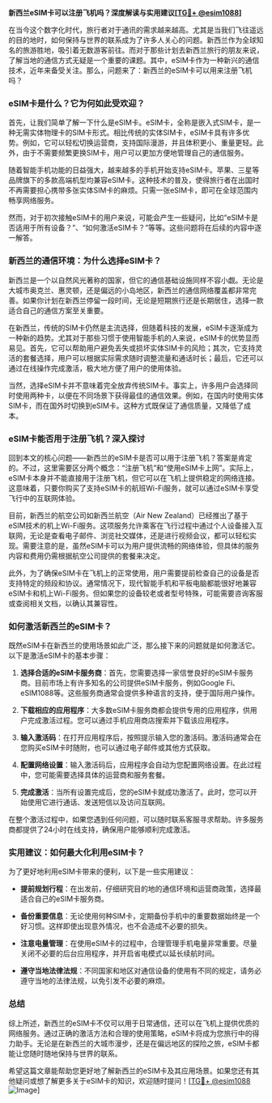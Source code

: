 **新西兰eSIM卡可以注册飞机吗？深度解读与实用建议[[TG💪+ @esim1088](https://t.me/s/esim1088)]**

在当今这个数字化时代，旅行者对于通讯的需求越来越高。尤其是当我们飞往遥远的目的地时，如何保持与世界的联系成为了许多人关心的问题。新西兰作为全球知名的旅游胜地，吸引着无数游客前往。而对于那些计划去新西兰旅行的朋友来说，了解当地的通信方式无疑是一个重要的课题。其中，eSIM卡作为一种新兴的通信技术，近年来备受关注。那么，问题来了：新西兰的eSIM卡可以用来注册飞机吗？

### eSIM卡是什么？它为何如此受欢迎？

首先，让我们简单了解一下什么是eSIM卡。eSIM卡，全称是嵌入式SIM卡，是一种无需实体物理卡的SIM卡形式。相比传统的实体SIM卡，eSIM卡具有许多优势。例如，它可以轻松切换运营商，支持国际漫游，并且体积更小、重量更轻。此外，由于不需要频繁更换SIM卡，用户可以更加方便地管理自己的通信服务。

随着智能手机功能的日益强大，越来越多的手机开始支持eSIM卡。苹果、三星等品牌旗下的多款高端机型均兼容eSIM卡。这种技术的普及，使得旅行者在出国时不再需要担心携带多张实体SIM卡的麻烦。只需一张eSIM卡，即可在全球范围内畅享网络服务。

然而，对于初次接触eSIM卡的用户来说，可能会产生一些疑问，比如“eSIM卡是否适用于所有设备？”、“如何激活eSIM卡？”等等。这些问题将在后续的内容中逐一解答。

### 新西兰的通信环境：为什么选择eSIM卡？

新西兰是一个以自然风光著称的国家，但它的通信基础设施同样不容小觑。无论是大城市奥克兰、惠灵顿，还是偏远的小岛地区，新西兰的通信网络覆盖都非常完善。如果你计划在新西兰停留一段时间，无论是短期旅行还是长期居住，选择一款适合自己的通信方案至关重要。

在新西兰，传统的SIM卡仍然是主流选择，但随着科技的发展，eSIM卡逐渐成为一种新的趋势。尤其对于那些习惯于使用智能手机的人来说，eSIM卡的优势显而易见。首先，它可以帮助用户避免丢失或损坏实体SIM卡的风险；其次，它支持灵活的套餐选择，用户可以根据实际需求随时调整流量和通话时长；最后，它还可以通过在线操作完成激活，极大地方便了用户的使用体验。

当然，选择eSIM卡并不意味着完全放弃传统SIM卡。事实上，许多用户会选择同时使用两种卡，以便在不同场景下获得最佳的通信效果。例如，在国内时使用实体SIM卡，而在国外时切换到eSIM卡。这种方式既保证了通信质量，又降低了成本。

### eSIM卡能否用于注册飞机？深入探讨

回到本文的核心问题——新西兰的eSIM卡是否可以用于注册飞机？答案是肯定的。不过，这里需要区分两个概念：“注册飞机”和“使用eSIM卡上网”。实际上，eSIM卡本身并不能直接用于注册飞机，但它可以在飞机上提供稳定的网络连接。这意味着，只要你购买了支持eSIM卡的航班Wi-Fi服务，就可以通过eSIM卡享受飞行中的互联网体验。

目前，新西兰的航空公司如新西兰航空（Air New Zealand）已经推出了基于eSIM技术的机上Wi-Fi服务。这项服务允许乘客在飞行过程中通过个人设备接入互联网，无论是查看电子邮件、浏览社交媒体，还是进行视频会议，都可以轻松实现。需要注意的是，虽然eSIM卡可以为用户提供流畅的网络体验，但具体的服务内容和费用仍需根据航空公司提供的套餐来决定。

此外，为了确保eSIM卡在飞机上的正常使用，用户需要提前检查自己的设备是否支持特定的频段和协议。通常情况下，现代智能手机和平板电脑都能很好地兼容eSIM卡和机上Wi-Fi服务。但如果您的设备较老或者型号特殊，可能需要咨询客服或查阅相关文档，以确认其兼容性。

### 如何激活新西兰的eSIM卡？

既然eSIM卡在新西兰的使用场景如此广泛，那么接下来的问题就是如何激活它。以下是激活eSIM卡的基本步骤：

1. **选择合适的eSIM卡服务商**：首先，您需要选择一家信誉良好的eSIM卡服务商。目前市场上有许多知名的公司提供eSIM卡服务，例如Google Fi、eSIM1088等。这些服务商通常会提供多种语言的支持，便于国际用户操作。

2. **下载相应的应用程序**：大多数eSIM卡服务商都会提供专用的应用程序，供用户完成激活过程。您可以通过手机应用商店搜索并下载该应用程序。

3. **输入激活码**：在打开应用程序后，按照提示输入您的激活码。激活码通常会在您购买eSIM卡时随附，也可以通过电子邮件或其他方式获取。

4. **配置网络设置**：输入激活码后，应用程序会自动为您配置网络设置。在此过程中，您可能需要选择具体的运营商和服务套餐。

5. **完成激活**：当所有设置完成后，您的eSIM卡就成功激活了。此时，您可以开始使用它进行通话、发送短信以及访问互联网。

在整个激活过程中，如果您遇到任何问题，可以随时联系客服寻求帮助。许多服务商都提供了24小时在线支持，确保用户能够顺利完成激活。

### 实用建议：如何最大化利用eSIM卡？

为了更好地利用eSIM卡带来的便利，以下是一些实用建议：

- **提前规划行程**：在出发前，仔细研究目的地的通信环境和运营商政策，选择最适合自己的eSIM卡服务商。
  
- **备份重要信息**：无论使用何种SIM卡，定期备份手机中的重要数据始终是一个好习惯。这样即使出现意外情况，也不会造成不必要的损失。

- **注意电量管理**：在使用eSIM卡的过程中，合理管理手机电量非常重要。尽量关闭不必要的后台应用程序，并开启省电模式以延长续航时间。

- **遵守当地法律法规**：不同国家和地区对通信设备的使用有不同的规定，请务必遵守当地的法律法规，以免引发不必要的麻烦。

### 总结

综上所述，新西兰的eSIM卡不仅可以用于日常通信，还可以在飞机上提供优质的网络服务。通过正确的激活方法和合理的使用策略，eSIM卡将成为您旅行中的得力助手。无论是在新西兰的大城市漫步，还是在偏远地区的探险之旅，eSIM卡都能让您随时随地保持与世界的联系。

希望这篇文章能帮助您更好地了解新西兰的eSIM卡及其应用场景。如果您还有其他疑问或想了解更多关于eSIM卡的知识，欢迎随时提问！[[TG💪+ @esim1088](https://t.me/s/esim1088) ![Image](https://i.postimg.cc/4NQfJmqS/Snipaste-2025-05-13-00-14-12.png)]